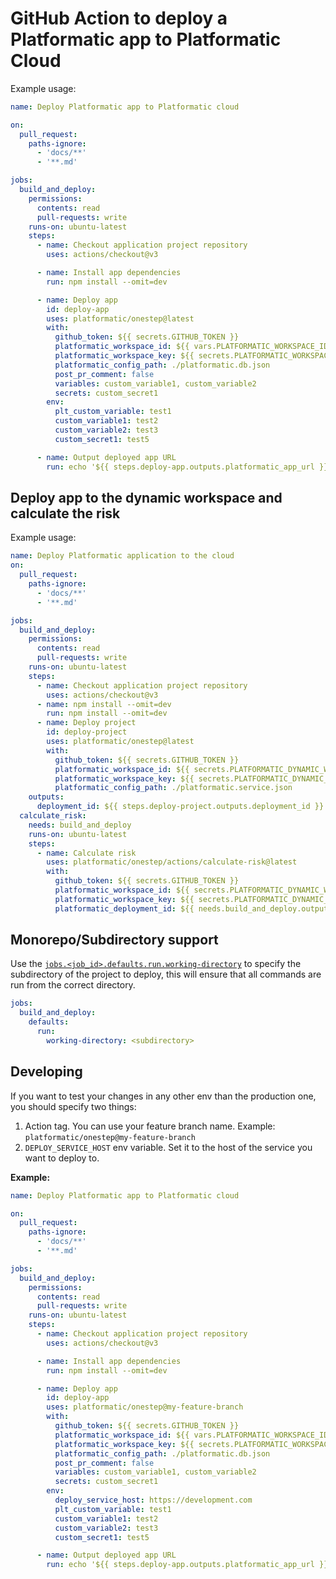 # GitHub Action to deploy a Platformatic app to Platformatic Cloud

Example usage:

```yml
name: Deploy Platformatic app to Platformatic cloud

on:
  pull_request:
    paths-ignore:
      - 'docs/**'
      - '**.md'

jobs:
  build_and_deploy:
    permissions:
      contents: read
      pull-requests: write
    runs-on: ubuntu-latest
    steps:
      - name: Checkout application project repository
        uses: actions/checkout@v3

      - name: Install app dependencies
        run: npm install --omit=dev

      - name: Deploy app
        id: deploy-app
        uses: platformatic/onestep@latest
        with:
          github_token: ${{ secrets.GITHUB_TOKEN }}
          platformatic_workspace_id: ${{ vars.PLATFORMATIC_WORKSPACE_ID }}
          platformatic_workspace_key: ${{ secrets.PLATFORMATIC_WORKSPACE_API_KEY }}
          platformatic_config_path: ./platformatic.db.json
          post_pr_comment: false
          variables: custom_variable1, custom_variable2
          secrets: custom_secret1
        env:
          plt_custom_variable: test1
          custom_variable1: test2
          custom_variable2: test3
          custom_secret1: test5

      - name: Output deployed app URL
        run: echo '${{ steps.deploy-app.outputs.platformatic_app_url }}'
```

## Deploy app to the dynamic workspace and calculate the risk

Example usage:

```yml
name: Deploy Platformatic application to the cloud
on:
  pull_request:
    paths-ignore:
      - 'docs/**'
      - '**.md'

jobs:
  build_and_deploy:
    permissions:
      contents: read
      pull-requests: write
    runs-on: ubuntu-latest
    steps:
      - name: Checkout application project repository
        uses: actions/checkout@v3
      - name: npm install --omit=dev
        run: npm install --omit=dev
      - name: Deploy project
        id: deploy-project
        uses: platformatic/onestep@latest
        with:
          github_token: ${{ secrets.GITHUB_TOKEN }}
          platformatic_workspace_id: ${{ secrets.PLATFORMATIC_DYNAMIC_WORKSPACE_ID }}
          platformatic_workspace_key: ${{ secrets.PLATFORMATIC_DYNAMIC_WORKSPACE_API_KEY }}
          platformatic_config_path: ./platformatic.service.json
    outputs:
      deployment_id: ${{ steps.deploy-project.outputs.deployment_id }}
  calculate_risk:
    needs: build_and_deploy
    runs-on: ubuntu-latest
    steps:
      - name: Calculate risk
        uses: platformatic/onestep/actions/calculate-risk@latest
        with:
          github_token: ${{ secrets.GITHUB_TOKEN }}
          platformatic_workspace_id: ${{ secrets.PLATFORMATIC_DYNAMIC_WORKSPACE_ID }}
          platformatic_workspace_key: ${{ secrets.PLATFORMATIC_DYNAMIC_WORKSPACE_API_KEY }}
          platformatic_deployment_id: ${{ needs.build_and_deploy.outputs.deployment_id }}
```

## Monorepo/Subdirectory support

Use the [`jobs.<job_id>.defaults.run.working-directory`](https://docs.github.com/en/actions/using-workflows/workflow-syntax-for-github-actions#defaultsrun) to specify the subdirectory of the project to deploy, this will ensure that all commands are run from the correct directory.

```yml
jobs:
  build_and_deploy:
    defaults:
      run:
        working-directory: <subdirectory>
```


## Developing

If you want to test your changes in any other env than the production one, you
should specify two things:

1. Action tag. You can use your feature branch name. Example: `platformatic/onestep@my-feature-branch`
2. `DEPLOY_SERVICE_HOST` env variable. Set it to the host of the service you want to deploy to.

__Example:__

```yml
name: Deploy Platformatic app to Platformatic cloud

on:
  pull_request:
    paths-ignore:
      - 'docs/**'
      - '**.md'

jobs:
  build_and_deploy:
    permissions:
      contents: read
      pull-requests: write
    runs-on: ubuntu-latest
    steps:
      - name: Checkout application project repository
        uses: actions/checkout@v3

      - name: Install app dependencies
        run: npm install --omit=dev

      - name: Deploy app
        id: deploy-app
        uses: platformatic/onestep@my-feature-branch
        with:
          github_token: ${{ secrets.GITHUB_TOKEN }}
          platformatic_workspace_id: ${{ vars.PLATFORMATIC_WORKSPACE_ID }}
          platformatic_workspace_key: ${{ secrets.PLATFORMATIC_WORKSPACE_API_KEY }}
          platformatic_config_path: ./platformatic.db.json
          post_pr_comment: false
          variables: custom_variable1, custom_variable2
          secrets: custom_secret1
        env:
          deploy_service_host: https://development.com
          plt_custom_variable: test1
          custom_variable1: test2
          custom_variable2: test3
          custom_secret1: test5

      - name: Output deployed app URL
        run: echo '${{ steps.deploy-app.outputs.platformatic_app_url }}'
```
